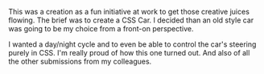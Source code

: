 This was a creation as a fun initiative at work to get those creative juices flowing. The brief was to create a CSS Car. I decided than an old style car was going to be my choice from a front-on perspective.

I wanted a day/night cycle and to even be able to control the car's steering purely in CSS. I'm really proud of how this one turned out. And also of all the other submissions from my colleagues.